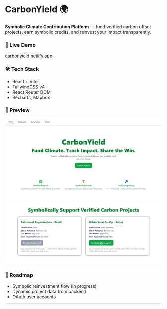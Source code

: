 # CarbonYield 🌍

**Symbolic Climate Contribution Platform** — fund verified carbon offset projects, earn symbolic credits, and reinvest your impact transparently.

### 🔗 Live Demo
[carbonyield.netlify.app](https://carbonyield.netlify.app)

### 🛠 Tech Stack
- React + Vite
- TailwindCSS v4
- React Router DOM
- Recharts, Mapbox

### 📸 Preview
![Screenshot](public/Home_CarbonYield.png)
![Screenshot](public/Marketplace_CarbonYield.png)

### 🚧 Roadmap
- Symbolic reinvestment flow (in progress)
- Dynamic project data from backend
- OAuth user accounts

---
